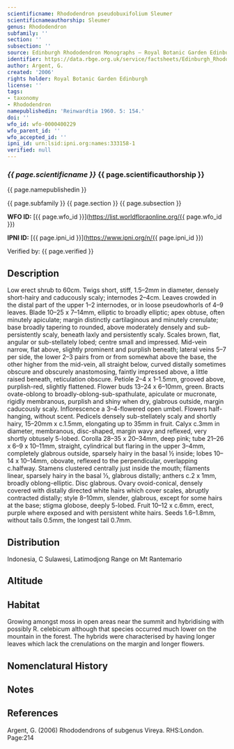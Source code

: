 ```yaml
---
scientificname: Rhododendron pseudobuxifolium Sleumer
scientificnameauthorship: Sleumer
genus: Rhododendron
subfamily: ''
section: ''
subsection: ''
source: Edinburgh Rhododendron Monographs – Royal Botanic Garden Edinburgh
identifier: https://data.rbge.org.uk/service/factsheets/Edinburgh_Rhododendron_Monographs.xhtml
author: Argent, G.
created: '2006'
rights holder: Royal Botanic Garden Edinburgh
license: ''
tags:
- taxonomy
- Rhododendron
namepublishedin: 'Reinwardtia 1960. 5: 154.'
doi: ''
wfo_id: wfo-0000400229
wfo_parent_id: ''
wfo_accepted_id: ''
ipni_id: urn:lsid:ipni.org:names:333158-1
verified: null
---
```

### _{{ page.scientificname }}_ {{ page.scientificauthorship }}
 {{ page.namepublishedin }}

{{ page.subfamily }} {{ page.section }} {{ page.subsection }}

**WFO ID:** [{{ page.wfo_id }}](https://list.worldfloraonline.org/{{ page.wfo_id }})

**IPNI ID:** [{{ page.ipni_id }}](https://www.ipni.org/n/{{ page.ipni_id }})

Verified by: {{ page.verified }}



## Description
Low erect shrub to 60cm. Twigs short, stiff, 1.5–2mm in diameter, densely short-hairy and caducously scaly; internodes 2–4cm. Leaves crowded in the distal part of the upper 1–2 internodes, or in loose pseudowhorls of 4–9 leaves. Blade 10–25 x 7–14mm, elliptic to broadly elliptic; apex obtuse, often minutely apiculate; margin distinctly cartilaginous and minutely crenulate; base broadly tapering to rounded, above moderately densely and sub-persistently scaly, beneath laxly and persistently scaly. Scales brown, flat, angular or sub-stellately lobed; centre small and impressed. Mid-vein narrow, flat above, slightly prominent and purplish beneath; lateral veins 5–7 per side, the lower 2–3 pairs from or from somewhat above the base, the other higher from the mid-vein, all straight below, curved distally sometimes obscure and obscurely anastomosing, faintly impressed above, a little raised beneath, reticulation obscure. Petiole 2–4 x 1–1.5mm, grooved above, purplish-red, slightly flattened. Flower buds 13–24 x 6–10mm, green. Bracts ovate-oblong to broadly-oblong-sub-spathulate, apiculate or mucronate, rigidly membranous, purplish and shiny when dry, glabrous outside, margin caducously scaly. Inflorescence a 3–4-flowered open umbel. Flowers half-hanging, without scent. Pedicels densely sub-stellately scaly and shortly hairy, 15–20mm x c.1.5mm, elongating up to 35mm in fruit. Calyx c.3mm in diameter, membran­ous, disc-shaped, margin wavy and reflexed, very shortly obtusely 5-lobed. Corolla 28–35 x 20–34mm, deep pink; tube 21–26 x 6–9 x 10–11mm, straight, cylindrical but flaring in the upper 3–4mm, completely glabrous outside, sparsely hairy in the basal ½ inside; lobes 10–14 x 10–14mm, obovate, reflexed to the perpendicular, overlapping c.halfway. Stamens clustered centrally just inside the mouth; filaments linear, sparsely hairy in the basal 1⁄3, glabrous distally; anthers c.2 x 1mm, broadly oblong-elliptic. Disc glabrous. Ovary ovoid-conical, densely covered with distally directed white hairs which cover scales, abruptly contracted distally; style 8–10mm, slender, glabrous, except for some hairs at the base; stigma globose, deeply 5-lobed. Fruit 10–12 x c.6mm, erect, purple where exposed and with persistent white hairs. Seeds 1.6–1.8mm, without tails 0.5mm, the longest tail 0.7mm.

## Distribution
Indonesia, C Sulawesi, Latimodjong Range on Mt Rantemario

## Altitude


## Habitat
Growing amongst moss in open areas near the summit and hybridising with possibly R. celebicum although that species occurred much lower on the mountain in the forest. The hybrids were characterised by having longer leaves which lack the crenulations on the margin and longer flowers.

## Nomenclatural History

                       
## Notes


## References

Argent, G. (2006) Rhododendrons of subgenus Vireya. RHS:London. Page:214
